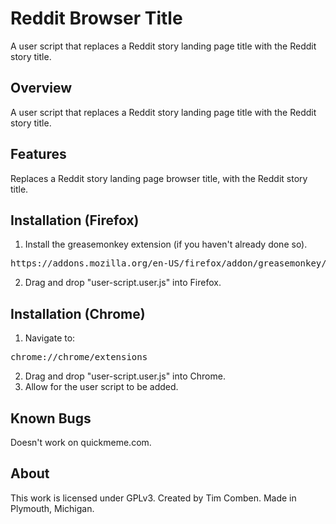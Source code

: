 Reddit Browser Title 
================================
A user script that replaces a Reddit story landing page title with the Reddit story title.


Overview
--------------------------
A user script that replaces a Reddit story landing page title with the Reddit story title.


Features
--------------------------
Replaces a Reddit story landing page browser title, with the Reddit story title.


Installation (Firefox)
--------------------------

1. Install the greasemonkey extension (if you haven't already done so).
<pre>
https://addons.mozilla.org/en-US/firefox/addon/greasemonkey/
</pre>
2. Drag and drop "user-script.user.js" into Firefox.


Installation (Chrome)
--------------------------

1. Navigate to:
<pre>
chrome://chrome/extensions
</pre>
2. Drag and drop "user-script.user.js" into Chrome.
3. Allow for the user script to be added.

Known Bugs
--------------------------
Doesn't work on quickmeme.com.


About
-------------------------
This work is licensed under GPLv3.  Created by Tim Comben. Made in Plymouth, Michigan.
